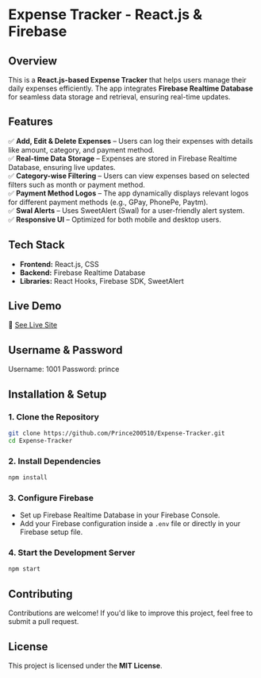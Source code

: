 # **Expense Tracker - React.js & Firebase**

## **Overview**
This is a **React.js-based Expense Tracker** that helps users manage their daily expenses efficiently. The app integrates **Firebase Realtime Database** for seamless data storage and retrieval, ensuring real-time updates.

## **Features**
✅ **Add, Edit & Delete Expenses** – Users can log their expenses with details like amount, category, and payment method.  
✅ **Real-time Data Storage** – Expenses are stored in Firebase Realtime Database, ensuring live updates.  
✅ **Category-wise Filtering** – Users can view expenses based on selected filters such as month or payment method.  
✅ **Payment Method Logos** – The app dynamically displays relevant logos for different payment methods (e.g., GPay, PhonePe, Paytm).  
✅ **Swal Alerts** – Uses SweetAlert (Swal) for a user-friendly alert system.  
✅ **Responsive UI** – Optimized for both mobile and desktop users.  

## **Tech Stack**
- **Frontend:** React.js, CSS  
- **Backend:** Firebase Realtime Database  
- **Libraries:** React Hooks, Firebase SDK, SweetAlert  

## **Live Demo**
🔗 [See Live Site](https://expense4.netlify.app/)  

## **Username & Password**
Username: 1001
Password: prince

## **Installation & Setup**
### **1. Clone the Repository**
```bash
git clone https://github.com/Prince200510/Expense-Tracker.git
cd Expense-Tracker
```

### **2. Install Dependencies**
```bash
npm install
```

### **3. Configure Firebase**
- Set up Firebase Realtime Database in your Firebase Console.
- Add your Firebase configuration inside a `.env` file or directly in your Firebase setup file.

### **4. Start the Development Server**
```bash
npm start
```

## **Contributing**
Contributions are welcome! If you'd like to improve this project, feel free to submit a pull request.  

## **License**
This project is licensed under the **MIT License**.
